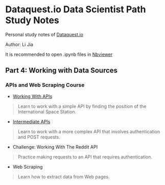 # Dataquest.io Data Scientist Path Study Notes

Personal study notes of [Dataquest.io](https://www.dataquest.io/home)

Author: Li Jia

It is recommended to open .ipynb files in [Nbviewer](http://nbviewer.jupyter.org/github/Morrowind1983/Dataquest-study-notes/tree/master/)

## Part 4: Working with Data Sources

### APIs and Web Scraping Course

- [Working With APIs](http://nbviewer.jupyter.org/github/Morrowind1983/Dataquest-study-notes/blob/master/04%20Working%20with%20Data%20Sources/01%20APIs%20and%20Web%20Scraping/Working%20With%20APIs.ipynb)
> Learn to work with a simple API by finding the position of the International Space Station.

- [Intermediate APIs](http://nbviewer.jupyter.org/github/Morrowind1983/Dataquest-study-notes/blob/master/04%20Working%20with%20Data%20Sources/01%20APIs%20and%20Web%20Scraping/Intermediate%20APIs.ipynb)
> Learn to work with a more complex API that involves authentication and POST requests.

- Challenge: Working With The Reddit API
> Practice making requests to an API that requires authentication.

- Web Scraping
> Learn how to extract data from Web pages.


